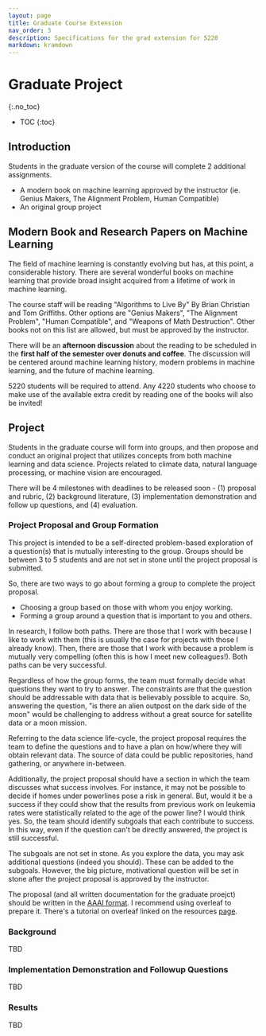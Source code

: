 ```yaml
---
layout: page
title: Graduate Course Extension
nav_order: 3
description: Specifications for the grad extension for 5220
markdown: kramdown
---
```

# Graduate Project
{:.no_toc}

* TOC
{:toc}

## Introduction

Students in the graduate version of the course will complete 2 additional assignments.
- A modern book on machine learning approved by the instructor (ie. Genius Makers, The Alignment Problem, Human Compatible)
- An original group project

## Modern Book and Research Papers on Machine Learning

The field of machine learning is constantly evolving but has, at this point, a considerable history. There are several wonderful books on machine learning that provide broad insight acquired from a lifetime of work in machine learning. 

The course staff will be reading "Algorithms to Live By" By Brian Christian and Tom Griffiths. Other options are "Genius Makers", "The Alignment Problem", "Human Compatible", and "Weapons of Math Destruction". Other books not on this list are allowed, but must be approved by the instructor. 

There will be an **afternoon discussion** about the reading to be scheduled in the **first half of the semester over donuts and coffee**. The discussion will be centered around machine learning history, modern problems in machine learning, and the future of machine learning. 

5220 students will be required to attend. Any 4220 students who choose to make use of the available extra credit by reading one of the books will also be invited!

## Project 

Students in the graduate course will form into groups, and then propose and conduct an original project that utilizes concepts from both machine learning and data science. Projects related to climate data, natural language processing, or machine vision are encouraged. 

There will be 4 milestones with deadlines to be released soon - (1) proposal and rubric, (2) background literature, (3) implementation demonstration and follow up questions, and (4) evaluation. 

### Project Proposal and Group Formation

This project is intended to be a self-directed problem-based exploration of a question(s) that is mutually interesting to the group. Groups should be between 3 to 5 students and are not set in stone until the project proposal is submitted. 

So, there are two ways to go about forming a group to complete the project proposal.
- Choosing a group based on those with whom you enjoy working.
- Forming a group around a question that is important to you and others.

In research, I follow both paths. There are those that I work with because I like to work with them (this is usually the case for projects with those I already know). Then, there are those that I work with because a problem is mutually very compelling (often this is how I meet new colleagues!). Both paths can be very successful. 

Regardless of how the group forms, the team must formally decide what questions they want to try to answer. The constraints are that the question should be addressable with data that is believably possible to acquire. So, answering the question, "is there an alien outpost on the dark side of the moon" would be challenging to address without a great source for satellite data or a moon mission. 

Referring to the data science life-cycle, the project proposal requires the team to define the questions and to have a plan on how/where they will obtain relevant data. The source of data could be public repositories, hand gathering, or anywhere in-between. 

Additionally, the project proposal should have a section in which the team discusses what success involves. For instance, it may not be possible to decide if homes under powerlines pose a risk in general. But, would it be a success if they could show that the results from previous work on leukemia rates were statistically related to the age of the power line? I would think yes. So, the team should identify subgoals that each contribute to success. In this way, even if the question can't be directly answered, the project is still successful. 

The subgoals are not set in stone. As you explore the data, you may ask additional questions (indeed you should). These can be added to the subgoals. However, the big picture, motivational question will be set in stone after the project proposal is approved by the instructor. 

The proposal (and all written documentation for the graduate proejct) should be written in the [AAAI format](https://www.google.com/url?sa=t&source=web&rct=j&opi=89978449&url=https://www.overleaf.com/latex/templates/aaai-press-latex-template/jymjdgdpdmxp&ved=2ahUKEwjS6uLAw4yLAxWXtYQIHZVfMIMQFnoECBIQAQ&usg=AOvVaw3HYp1UaLKI7zLDcSnmqOAt). I recommend using overleaf to prepare it. There's a tutorial on overleaf linked on the resources [page](../resources).

### Background 

TBD

### Implementation Demonstration and Followup Questions

TBD

### Results

TBD